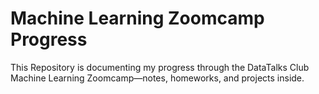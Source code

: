# Machine Learning Zoomcamp Progress

This Repository is documenting my progress through the DataTalks Club Machine Learning Zoomcamp—notes, homeworks, and projects inside.